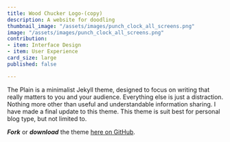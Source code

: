 ```yaml
---
title: Wood Chucker Logo-(copy)
description: A website for doodling
thumbnail_image: "/assets/images/punch_clock_all_screens.png"
image: "/assets/images/punch_clock_all_screens.png"
contribution:
- item: Interface Design
- item: User Experience
card_size: large
published: false

---
```

The Plain is a minimalist Jekyll theme, designed to focus on writing that really matters to you and your audience. Everything else is just a distraction. Nothing more other than useful and understandable information sharing. I have made a final update to this theme. This theme is suit best for personal blog type, but not limited to.

**_Fork_** or **_download_** the theme [here on GitHub](https://github.com/heiswayi/the-plain).